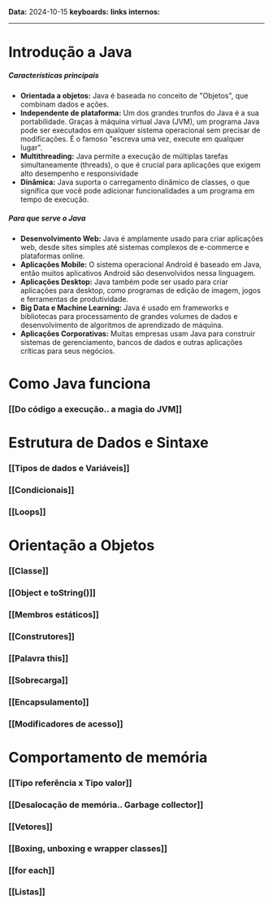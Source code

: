 
**Data:** 2024-10-15
**keyboards:** 
**links internos:** 
___

# Introdução a Java

##### Características principais

- **Orientada a objetos:** Java é baseada no conceito de "Objetos", que combinam dados e ações.
- **Independente de plataforma:** Um dos grandes trunfos do Java é a sua portabilidade. Graças à máquina virtual Java (JVM), um programa Java pode ser executados em qualquer sistema operacional sem precisar de modificações. É o famoso "escreva uma vez, execute em qualquer lugar".
- **Multithreading:** Java permite a execução de múltiplas tarefas simultaneamente (threads), o que é crucial para aplicações que exigem alto desempenho e responsividade
- **Dinâmica:** Java suporta o carregamento dinâmico de classes, o que significa que você pode adicionar funcionalidades a um programa em tempo de execução.

##### Para que serve o Java

- **Desenvolvimento Web:** Java é amplamente usado para criar aplicações web, desde sites simples até sistemas complexos de e-commerce e plataformas online.
- **Aplicações Mobile:** O sistema operacional Android é baseado em Java, então muitos aplicativos Android são desenvolvidos nessa linguagem.
- **Aplicações Desktop:** Java também pode ser usado para criar aplicações para desktop, como programas de edição de imagem, jogos e ferramentas de produtividade.
- **Big Data e Machine Learning:** Java é usado em frameworks e bibliotecas para processamento de grandes volumes de dados e desenvolvimento de algoritmos de aprendizado de máquina.
- **Aplicações Corporativas:** Muitas empresas usam Java para construir sistemas de gerenciamento, bancos de dados e outras aplicações críticas para seus negócios.



# Como Java funciona 
### [[Do código a execução.. a magia do JVM]]
# Estrutura de Dados e Sintaxe

### [[Tipos de dados e Variáveis]]

### [[Condicionais]]

### [[Loops]] 

# Orientação a Objetos

### [[Classe]] 

### [[Object e toString()]]

### [[Membros estáticos]]

### [[Construtores]] 

### [[Palavra this]]

### [[Sobrecarga]]

### [[Encapsulamento]]

### [[Modificadores de acesso]] 

# Comportamento de memória

### [[Tipo referência  x  Tipo valor]] 

### [[Desalocação de memória.. Garbage collector]]

### [[Vetores]]

### [[Boxing, unboxing e wrapper classes]]

### [[for each]]

### [[Listas]] 




























